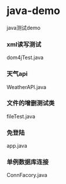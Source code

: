 # java-demo
java测试demo
### xml读写测试
dom4jTest.java
### 天气api
WeatherAPI.java
### 文件的增删测试类
fileTest.java
### 免登陆
app.java
### 单例数据库连接
ConnFacory.java